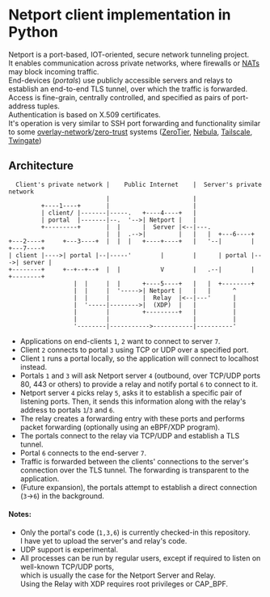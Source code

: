
# Netport client implementation in Python

Netport is a port-based, IOT-oriented, secure network tunneling project.  
It enables communication across private networks, where firewalls or [NATs](https://en.wikipedia.org/wiki/Network_address_translation) may block incoming traffic.  
End-devices (*portals*) use publicly accessible servers and relays to establish an end-to-end TLS tunnel, over which the traffic is forwarded.  
Access is fine-grain, centrally controlled, and specified as pairs of port-address tuples.  
Authentication is based on X.509 certificates.  
It's operation is very similar to SSH port forwarding and functionality similar to some [overlay-network](https://en.wikipedia.org/wiki/Overlay_network)/[zero-trust](https://en.wikipedia.org/wiki/Zero_trust_security_model) systems ([ZeroTier](https://en.wikipedia.org/wiki/ZeroTier), [Nebula](https://github.com/slackhq/nebula), [Tailscale](https://github.com/tailscale/tailscale), [Twingate](https://www.twingate.com))   

## Architecture

```
  Client's private network |    Public Internet    |  Server's private network     
                           |                       |                               
         +----1----+       |                       |                               
         | client/ |-------|-----.   +----4----+   |                               
         | portal  |-------|--.  '-->| Netport |   |                               
         +---------+       |  |      |  Server |<--|---.                           
                           |  |  .-->|         |   |   |  +---6----+               
+---2----+     +---3----+  |  |  |   +----+----+   |   '--|        |    +---7----+ 
| client |---->| portal |--|-----'        |        |      | portal |--->| server | 
+--------+     +--+--+--+  |  |           V        |   .--|        |    +--------+ 
                  |  |     |  |      +----5----+   |   |  +--------+               
                  |  |     |  '----->| Netport |   |   |      ^                    
                  |  |     |         |  Relay  |<--|---'      |                    
                  |  '-----|-------->|  (XDP)  |   |          |                    
                  |        |         +---------+   |          |                    
                  |        |                       |          |                    
                  '--------|----------->-----------|----------'                    
```

- Applications on end-clients `1`, `2` want to connect to server `7`.
- Client `2` connects to portal `3` using TCP or UDP over a specified port.
- Client `1` runs a portal locally, so the application will connect to localhost instead.
- Portals `1` and `3` will ask Netport server `4` (outbound, over TCP/UDP ports 80, 443 or others)
  to provide a relay and notify portal `6` to connect to it.
- Netport server `4` picks relay `5`, asks it to establish a specific pair of listening ports.
  Then, it sends this information along with the relay's address to portals `1`/`3` and `6`.
- The relay creates a forwarding entry with these ports and performs packet forwarding (optionally using an eBPF/XDP program).
- The portals connect to the relay via TCP/UDP and establish a TLS tunnel.
- Portal `6` connects to the end-server `7`.
- Traffic is forwarded between the clients' connections to the server's connection over the TLS tunnel.
  The forwarding is transparent to the application.
- (Future expansion), the portals attempt to establish a direct connection (`3`->`6`) in the background.

#### Notes:
- Only the portal's code (`1,3,6`) is currently checked-in this repository.  
  I have yet to upload the server's and relay's code.
- UDP support is experimental.
- All processes can be run by regular users, except if required to listen on well-known TCP/UDP ports,  
  which is usually the case for the Netport Server and Relay.  
  Using the Relay with XDP requires root privileges or CAP_BPF.
